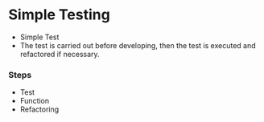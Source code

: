 # Simple Testing

- Simple Test 
- The test is carried out before developing, then the test is executed and refactored if necessary.

### Steps

- Test
- Function
- Refactoring